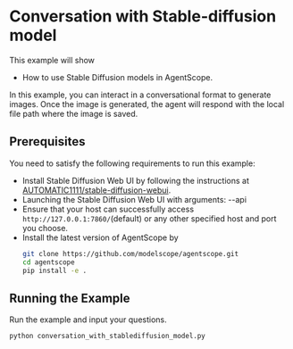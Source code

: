 # Conversation with Stable-diffusion model

This example will show
- How to use Stable Diffusion models in AgentScope.

In this example, you can interact in a conversational format to generate images.
Once the image is generated, the agent will respond with the local file path where the image is saved.

## Prerequisites

You need to satisfy the following requirements to run this example:

- Install Stable Diffusion Web UI by following the instructions at [AUTOMATIC1111/stable-diffusion-webui](https://github.com/AUTOMATIC1111/stable-diffusion-webui).
- Launching the Stable Diffusion Web UI with arguments: --api
- Ensure that your host can successfully access `http://127.0.0.1:7860/`(default) or any other specified host and port you choose.
- Install the latest version of AgentScope by
    ```bash
    git clone https://github.com/modelscope/agentscope.git
    cd agentscope
    pip install -e .
    ```

## Running the Example
Run the example and input your questions.
```bash
python conversation_with_stablediffusion_model.py
```